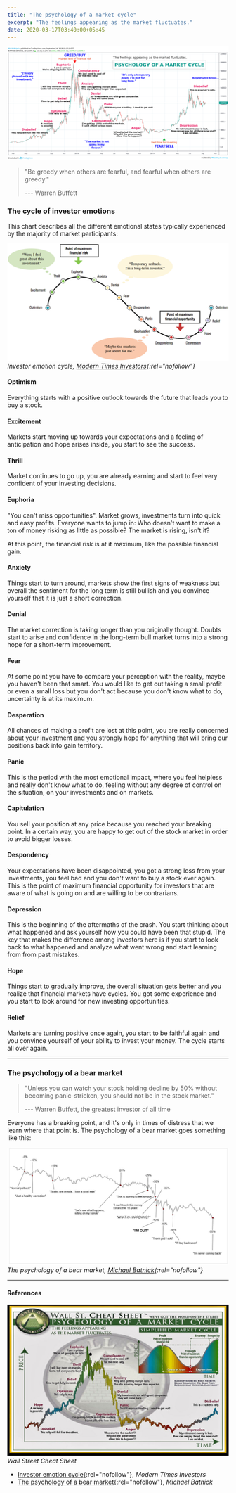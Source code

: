 ```yaml
---
title: "The psychology of a market cycle"
excerpt: "The feelings appearing as the market fluctuates."
date: 2020-03-17T03:40:00+05:45
---
```


![the psychology of a market cycle](/uploads/20200317-the-psychology-of-a-market-cycle.png)

> "Be greedy when others are fearful, and fearful when others are greedy."
>
> --- Warren Buffett

### The cycle of investor emotions

This chart describes all the different emotional states typically experienced by the majority of market participants:

![investor emotion cycle](/uploads/20200317-the-cycle-of-investor-emotions.png)
_Investor emotion cycle, [Modern Times Investors](https://moderntimesinvestors.com/investing/investor-emotion-cycle/){:rel="nofollow"}_

#### Optimism

Everything starts with a positive outlook towards the future that leads you to buy a stock.

#### Excitement

Markets start moving up towards your expectations and a feeling of anticipation and hope arises inside, you start to see the success.

#### Thrill

Market continues to go up, you are already earning and start to feel very confident of your investing decisions.

#### Euphoria

"You can't miss opportunities". Market grows, investments turn into quick and easy profits. Everyone wants to jump in: Who doesn't want to make a ton of money risking as little as possible? The market is rising, isn't it?

At this point, the financial risk is at it maximum, like the possible financial gain.

#### Anxiety

Things start to turn around, markets show the first signs of weakness but overall the sentiment for the long term is still bullish and you convince yourself that it is just a short correction.

#### Denial

The market correction is taking longer than you originally thought. Doubts start to arise and confidence in the long-term bull market turns into a strong hope for a short-term improvement.

#### Fear

At some point you have to compare your perception with the reality, maybe you haven't been that smart. You would like to get out taking a small profit or even a small loss but you don't act because you don't know what to do, uncertainty is at its maximum.

#### Desperation

All chances of making a profit are lost at this point, you are really concerned about your investment and you strongly hope for anything that will bring our positions back into gain territory.

#### Panic

This is the period with the most emotional impact, where you feel helpless and really don't know what to do, feeling without any degree of control on the situation, on your investments and on markets.

#### Capitulation

You sell your position at any price because you reached your breaking point. In a certain way, you are happy to get out of the stock market in order to avoid bigger losses.

#### Despondency

Your expectations have been disappointed, you got a strong loss from your investments, you feel bad and you don't want to buy a stock ever again. This is the point of maximum financial opportunity for investors that are aware of what is going on and are willing to be contrarians.

#### Depression

This is the beginning of the aftermaths of the crash. You start thinking about what happened and ask yourself how you could have been that stupid. The key that makes the difference among investors here is if you start to look back to what happened and analyze what went wrong and start learning from from past mistakes.

#### Hope

Things start to gradually improve, the overall situation gets better and you realize that financial markets have cycles. You got some experience and you start to look around for new investing opportunities.

#### Relief

Markets are turning positive once again, you start to be faithful again and you convince yourself of your ability to invest your money. The cycle starts all over again.

---

### The psychology of a bear market

> "Unless you can watch your stock holding decline by 50% without becoming panic-stricken, you should not be in the stock market."
>
> --- Warren Buffett, the greatest investor of all time

Everyone has a breaking point, and it's only in times of distress that we learn where that point is. The psychology of a bear market goes something like this:

![bear market cycle](/uploads/20200317-the-psychology-of-a-bear-market.jpg)
_The psychology of a bear market, [Michael Batnick](https://moderntimesinvestors.com/investing/investor-emotion-cycle/){:rel="nofollow"}_

---

#### References

![Psychology of a market cycle](/uploads/20200317-psychology-of-a-market-cycle.jpg)
_Wall Street Cheat Sheet_

- [Investor emotion cycle](https://moderntimesinvestors.com/investing/investor-emotion-cycle/){:rel="nofollow"}, _Modern Times Investors_
- [The psychology of a bear market](https://moderntimesinvestors.com/investing/investor-emotion-cycle/){:rel="nofollow"}, _Michael Batnick_
